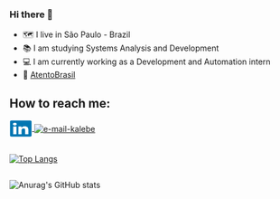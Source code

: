 ### Hi there 👋

- 🗺️  I live in São Paulo - Brazil
- 📚  I am studying Systems Analysis and Development
- 💻  I am currently working as a Development and Automation intern
- 🏢  <a href="https://atento.com/pb/" alt="AtentoBrasil" target="_blank">AtentoBrasil</a>
## How to reach me: 
  <a href="https://www.linkedin.com/in/kalebesantana/" target="_blank">
    <img align="center" alt="kalebe-linkedin" height="30" width="40" src="https://raw.githubusercontent.com/devicons/devicon/master/icons/linkedin/linkedin-original.svg"
    style="max-width:100%;">
  </a>
  <a href="mailto:santana.abrantes01@gmail.com" target="_blank">
    <img align="center" alt="e-mail-kalebe" height="30 width="40" src="https://image.flaticon.com/icons/png/512/281/281769.png"
    style="max-width:100%;">
  </a>                        

##                       
[![Top Langs](https://github-readme-stats.vercel.app/api/top-langs/?username=KalebeSantana&layout=compact)](https://github.com/anuraghazra/github-readme-stats)

##
![Anurag's GitHub stats](https://github-readme-stats.vercel.app/api?username=KalebeSantana&show_icons=true&theme=react)












